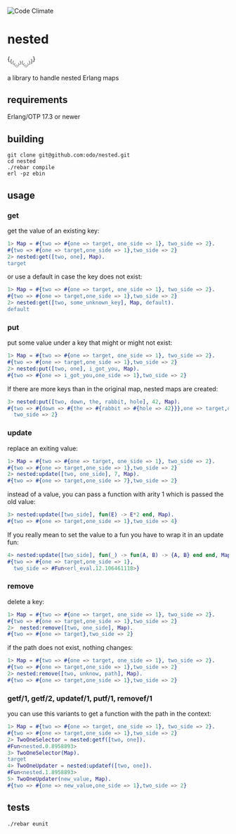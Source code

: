 
![Code Climate](http://img.shields.io/badge/code_climate-17.3-brightgreen.svg?style=flat-square)
# nested

{<sub>{<sub>{<sub>{<sub>{}</sub>}</sub>}{<sub>{<sub>{}</sub>}</sub>}</sub>}</sub>}

a library to handle nested Erlang maps

## requirements
Erlang/OTP 17.3 or newer

## building

```
git clone git@github.com:odo/nested.git
cd nested
./rebar compile
erl -pz ebin
```

## usage

### get

get the value of an existing key:

```erlang
1> Map = #{two => #{one => target, one_side => 1}, two_side => 2}.
#{two => #{one => target,one_side => 1},two_side => 2}
2> nested:get([two, one], Map).
target
```
or use a default in case the key does not exist:


```erlang
1> Map = #{two => #{one => target, one_side => 1}, two_side => 2}.
#{two => #{one => target,one_side => 1},two_side => 2}
2> nested:get([two, some_unknown_key], Map, default).
default
```

### put
put some value under a key that might or might not exist:

```erlang
1> Map = #{two => #{one => target, one_side => 1}, two_side => 2}.
#{two => #{one => target,one_side => 1},two_side => 2}
2> nested:put([two, one], i_got_you, Map).
#{two => #{one => i_got_you,one_side => 1},two_side => 2}
```

If there are more keys than in the original map, nested maps are created:

```erlang
3> nested:put([two, down, the, rabbit, hole], 42, Map).
#{two => #{down => #{the => #{rabbit => #{hole => 42}}},one => target,one_side => 1},
  two_side => 2}
```

### update

replace an exiting value:

```erlang
1> Map = #{two => #{one => target, one_side => 1}, two_side => 2}.
#{two => #{one => target,one_side => 1},two_side => 2}
2> nested:update([two, one_side], 7, Map).
#{two => #{one => target,one_side => 7},two_side => 2}
```

instead of a value, you can pass a function with arity 1 which is passed the old value:

```erlang
3> nested:update([two_side], fun(E) -> E*2 end, Map).
#{two => #{one => target,one_side => 1},two_side => 4}
```

If you really mean to set the value to a fun you have to wrap it in an update fun:

```erlang
4> nested:update([two_side], fun(_) -> fun(A, B) -> {A, B} end end, Map).
#{two => #{one => target,one_side => 1},
  two_side => #Fun<erl_eval.12.106461118>}
```
### remove

delete a key:

```erlang
1> Map = #{two => #{one => target, one_side => 1}, two_side => 2}.
#{two => #{one => target,one_side => 1},two_side => 2}
2>  nested:remove([two, one_side], Map).
#{two => #{one => target},two_side => 2}
```

if the path does not exist, nothing changes:

```erlang
1> Map = #{two => #{one => target, one_side => 1}, two_side => 2}.
#{two => #{one => target,one_side => 1},two_side => 2}
2> nested:remove([two, unknow, path], Map).
#{two => #{one => target,one_side => 1},two_side => 2}
```

### getf/1, getf/2, updatef/1, putf/1, removef/1

you can use this variants to get a function with the path in the context:

```erlang
1> Map = #{two => #{one => target, one_side => 1}, two_side => 2}.
#{two => #{one => target,one_side => 1},two_side => 2}
2> TwoOneSelector = nested:getf([two, one]).
#Fun<nested.0.8958893>
3> TwoOneSelector(Map).
target
4> TwoOneUpdater = nested:updatef([two, one]).
#Fun<nested.1.8958893>
5> TwoOneUpdater(new_value, Map).
#{two => #{one => new_value,one_side => 1},two_side => 2}
```

## tests

`./rebar eunit`
